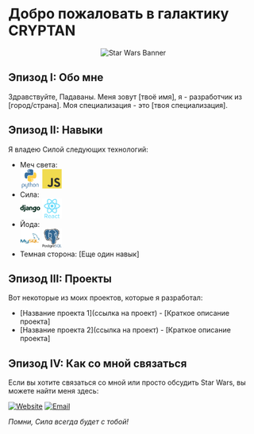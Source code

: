 # Добро пожаловать в галактику CRYPTAN

<div align="center">
  <img src="https://user-images.githubusercontent.com/.../star-wars-banner.jpg" alt="Star Wars Banner">
</div>

## Эпизод I: Обо мне

Здравствуйте, Падаваны. Меня зовут [твоё имя], я - разработчик из [город/страна]. Моя специализация - это [твоя специализация].

## Эпизод II: Навыки

Я владею Силой следующих технологий:

- Меч света: <div>
  <img src="https://github.com/devicons/devicon/blob/master/icons/python/python-original-wordmark.svg" width="40" height="40"/>
  <img src="https://github.com/devicons/devicon/blob/master/icons/javascript/javascript-original.svg" width="40" height="40"/>
  <div/>
- Сила: <div>
  <img src="https://github.com/devicons/devicon/blob/master/icons/django/django-plain-wordmark.svg" width="40" height="40"/>
  <img src="https://github.com/devicons/devicon/blob/master/icons/react/react-original-wordmark.svg" width="40" height="40"/>
  <div/>
- Йода: <div>
  <img src="https://github.com/devicons/devicon/blob/master/icons/mysql/mysql-original-wordmark.svg" width="40" height="40"/>
  <img src="https://github.com/devicons/devicon/blob/master/icons/postgresql/postgresql-original-wordmark.svg" width="40" height="40"/>
  <div/>
- Темная сторона: [Еще один навык]

## Эпизод III: Проекты

Вот некоторые из моих проектов, которые я разработал:

- [Название проекта 1](ссылка на проект) - [Краткое описание проекта]
- [Название проекта 2](ссылка на проект) - [Краткое описание проекта]

## Эпизод IV: Как со мной связаться

Если вы хотите связаться со мной или просто обсудить Star Wars, вы можете найти меня здесь:

[![Website](https://img.shields.io/badge/Website-3b5998?style=for-the-badge&logo=google-chrome&logoColor=white&labelColor=101010)](https://cryptan.tilda.ws/)
[![Email](https://img.shields.io/badge/Email-D14836?style=for-the-badge&logo=gmail&logoColor=white)](mailto:mr.motorin@gmail.com)

_Помни, Сила всегда будет с тобой!_



